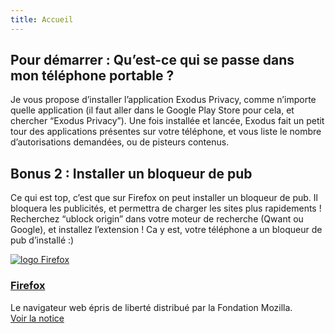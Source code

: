 ```yaml
---
title: Accueil
---
```

## Pour démarrer : Qu’est-ce qui se passe dans mon téléphone portable ?

Je vous propose d’installer l’application Exodus Privacy, comme n’importe quelle application (il faut aller dans le Google Play Store pour cela, et chercher “Exodus Privacy”). Une fois installée et lancée, Exodus fait un petit tour des applications présentes sur votre téléphone, et vous liste le nombre d’autorisations demandées, ou de pisteurs contenus.

## Bonus 2 : Installer un bloqueur de pub

Ce qui est top, c’est que sur Firefox on peut installer un bloqueur de pub. Il bloquera les publicités, et permettra de charger les sites plus rapidements ! Recherchez “ublock origin” dans votre moteur de recherche (Qwant ou Google), et installez l’extension ! Ca y est, votre téléphone a un bloqueur de pub d’installé :)

<div class="card h-100">
    <div class="row h-100 no-gutters">
        <div class="d-flex align-items-center justify-content-center col-lg-3">
            <a class="result-link" href="/notices/firefox.html">
                <img src="/images/logo/Firefox.png" class="liste-notices__image" alt="logo Firefox">
            </a>
        </div>
        <div class="col-lg-9">
            <div class="card-body h-100 d-flex flex-column">
                <h3 class="card-title h4">
                    <a class="result-link" href="/notices/firefox.html">Firefox</a>
                </h3>
                <div class="card-text">Le navigateur web épris de liberté distribué par la Fondation Mozilla.</div>
                 <a class="btn btn-outline-warning mb-2" href="/notices/firefox.html">
                    Voir la notice
                    <i class="fas fa-chevron-right ml-1"></i>
                </a>
            </div>
        </div>
    </div>
</div>